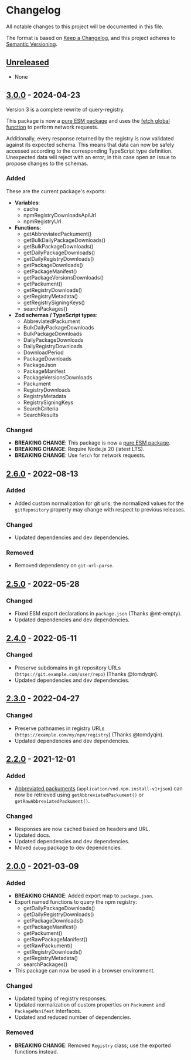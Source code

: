 # Changelog

All notable changes to this project will be documented in this file.

The format is based on [Keep a Changelog](https://keepachangelog.com/en/1.1.0/),
and this project adheres to [Semantic Versioning](https://semver.org/spec/v2.0.0.html).

## [Unreleased]

- None

## [3.0.0] - 2024-04-23

Version 3 is a complete rewrite of query-registry.

This package is now a [pure ESM package](https://gist.github.com/sindresorhus/a39789f98801d908bbc7ff3ecc99d99c) and uses the [fetch global function](https://developer.mozilla.org/en-US/docs/Web/API/fetch) to perform network requests.

Additionally, every response returned by the registry is now validated against its expected schema. This means that data can now be safely accessed according to the corresponding TypeScript type definition. Unexpected data will reject with an error; in this case open an issue to propose changes to the schemas.

### Added

These are the current package's exports:

- **Variables**:
  - cache
  - npmRegistryDownloadsApiUrl
  - npmRegistryUrl
- **Functions**:
  - getAbbreviatedPackument()
  - getBulkDailyPackageDownloads()
  - getBulkPackageDownloads()
  - getDailyPackageDownloads()
  - getDailyRegistryDownloads()
  - getPackageDownloads()
  - getPackageManifest()
  - getPackageVersionsDownloads()
  - getPackument()
  - getRegistryDownloads()
  - getRegistryMetadata()
  - getRegistrySigningKeys()
  - searchPackages()
- **Zod schemas / TypeScript types**:
  - AbbreviatedPackument
  - BulkDailyPackageDownloads
  - BulkPackageDownloads
  - DailyPackageDownloads
  - DailyRegistryDownloads
  - DownloadPeriod
  - PackageDownloads
  - PackageJson
  - PackageManifest
  - PackageVersionsDownloads
  - Packument
  - RegistryDownloads
  - RegistryMetadata
  - RegistrySigningKeys
  - SearchCriteria
  - SearchResults

### Changed

- **BREAKING CHANGE**: This package is now a [pure ESM package](https://gist.github.com/sindresorhus/a39789f98801d908bbc7ff3ecc99d99c).
- **BREAKING CHANGE**: Require Node.js 20 (latest LTS).
- **BREAKING CHANGE**: Use `fetch` for network requests.

## [2.6.0] - 2022-08-13

### Added

- Added custom normalization for git urls; the normalized values for the `gitRepository` property may change with respect to previous releases.

### Changed

- Updated dependencies and dev dependencies.

### Removed

- Removed dependency on `git-url-parse`.

## [2.5.0] - 2022-05-28

### Changed

- Fixed ESM export declarations in `package.json` (Thanks @mt-empty).
- Updated dependencies and dev dependencies.

## [2.4.0] - 2022-05-11

### Changed

- Preserve subdomains in git repository URLs (`https://git.example.com/user/repo`) (Thanks @tomdyqin).
- Updated dependencies and dev dependencies.

## [2.3.0] - 2022-04-27

### Changed

- Preserve pathnames in registry URLs (`https://example.com/my/npm/registry`) (Thanks @tomdyqin).
- Updated dependencies and dev dependencies.

## [2.2.0] - 2021-12-01

### Added

- [Abbreviated packuments](https://github.com/npm/registry/blob/master/docs/responses/package-metadata.md#abbreviated-metadata-format) (`application/vnd.npm.install-v1+json`) can now be retrieved using `getAbbreviatedPackument()` or `getRawAbbreviatedPackument()`.

### Changed

- Responses are now cached based on headers and URL.
- Updated docs.
- Updated dependencies and dev dependencies.
- Moved `debug` package to dev dependencies.

## [2.0.0] - 2021-03-09

### Added

- **BREAKING CHANGE**: Added export map to `package.json`.
- Export named functions to query the npm registry:
  - getDailyPackageDownloads()
  - getDailyRegistryDownloads()
  - getPackageDownloads()
  - getPackageManifest()
  - getPackument()
  - getRawPackageManifest()
  - getRawPackument()
  - getRegistryDownloads()
  - getRegistryMetadata()
  - searchPackages()
- This package can now be used in a browser environment.

### Changed

- Updated typing of registry responses.
- Updated normalization of custom properties on `Packument` and `PackageManifest` interfaces.
- Updated and reduced number of dependencies.

### Removed

- **BREAKING CHANGE**: Removed `Registry` class; use the exported functions instead.

[unreleased]: https://github.com/velut/query-registry/compare/v3.0.0...HEAD
[3.0.0]: https://github.com/velut/query-registry/compare/v2.6.0...v3.0.0
[2.6.0]: https://github.com/velut/query-registry/compare/v2.5.0...v2.6.0
[2.5.0]: https://github.com/velut/query-registry/compare/v2.4.0...v2.5.0
[2.4.0]: https://github.com/velut/query-registry/compare/v2.3.0...v2.4.0
[2.3.0]: https://github.com/velut/query-registry/compare/v2.2.0...v2.3.0
[2.2.0]: https://github.com/velut/query-registry/compare/v2.0.0...v2.2.0
[2.0.0]: https://github.com/velut/query-registry/compare/v1.2.0...v2.0.0
